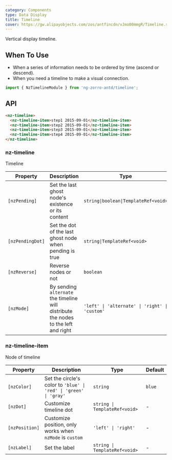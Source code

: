 ```yaml
---
category: Components
type: Data Display
title: Timeline
cover: https://gw.alipayobjects.com/zos/antfincdn/vJmo00mmgR/Timeline.svg
---
```


Vertical display timeline.

## When To Use

- When a series of information needs to be ordered by time (ascend or descend).
- When you need a timeline to make a visual connection.

```ts
import { NzTimelineModule } from 'ng-zorro-antd/timeline';
```

## API

```html
<nz-timeline>
  <nz-timeline-item>step1 2015-09-01</nz-timeline-item>
  <nz-timeline-item>step2 2015-09-01</nz-timeline-item>
  <nz-timeline-item>step3 2015-09-01</nz-timeline-item>
  <nz-timeline-item>step4 2015-09-01</nz-timeline-item>
</nz-timeline>
```

### nz-timeline

Timeline

| Property | Description | Type | Default |
| -------- | ----------- | ---- | ------- |
| `[nzPending]` | Set the last ghost node's existence or its content | `string\|boolean\|TemplateRef<void>` | `false` |
| `[nzPendingDot]` | Set the dot of the last ghost node when pending is true | `string\|TemplateRef<void>` | `<span  nzType="loading"></span>` |
| `[nzReverse]` | Reverse nodes or not | `boolean` | `false` |
| `[nzMode]` | By sending `alternate` the timeline will distribute the nodes to the left and right | `'left' \| 'alternate' \| 'right' \| 'custom'` | - |

### nz-timeline-item

Node of timeline

| Property | Description | Type | Default |
| -------- | ----------- | ---- | ------- |
| `[nzColor]` | Set the circle's color to `'blue' \| 'red' \| 'green' \| 'gray'`| `string` | `blue` |
| `[nzDot]` | Customize timeline dot | `string \| TemplateRef<void>` | - |
| `[nzPosition]` | Customize position, only works when `nzMode` is `custom` | `'left' \| 'right'` | - |
| `[nzLabel]` | Set the label |  `string \| TemplateRef<void>` | - |
